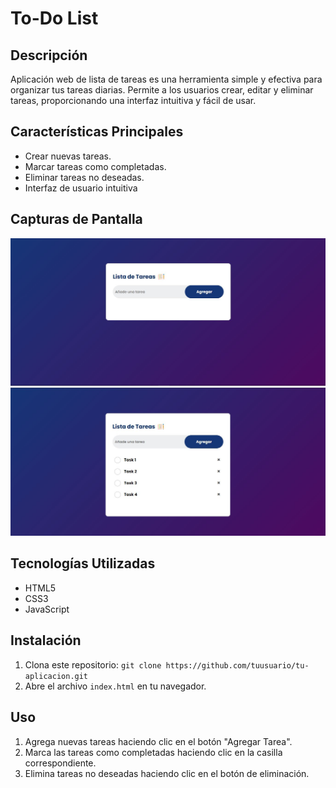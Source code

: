 # To-Do List

## Descripción
Aplicación web de lista de tareas es una herramienta simple y efectiva para organizar tus tareas diarias. Permite a los usuarios crear, editar y eliminar tareas, proporcionando una interfaz intuitiva y fácil de usar.

## Características Principales
- Crear nuevas tareas.
- Marcar tareas como completadas.
- Eliminar tareas no deseadas.
- Interfaz de usuario intuitiva

## Capturas de Pantalla
![PAGINA POR DEFECTO](images/captures/To-Do%20-%20Capt%201.JPG)
![ALGUNOS EJEMPLOS DE SU FUNCIONALIDAD](images/captures/To-Do%20-%20Capt%202.JPG)

## Tecnologías Utilizadas
- HTML5
- CSS3
- JavaScript

## Instalación
1. Clona este repositorio: `git clone https://github.com/tuusuario/tu-aplicacion.git`
2. Abre el archivo `index.html` en tu navegador.

## Uso
1. Agrega nuevas tareas haciendo clic en el botón "Agregar Tarea".
2. Marca las tareas como completadas haciendo clic en la casilla correspondiente.
4. Elimina tareas no deseadas haciendo clic en el botón de eliminación.

